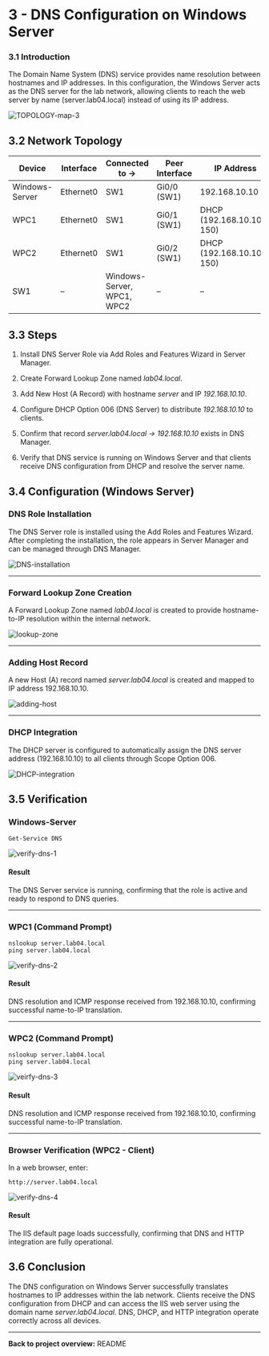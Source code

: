 
# 3 - **DNS Configuration on Windows Server**
### 3.1 Introduction

The Domain Name System (DNS) service provides name resolution between hostnames and IP addresses. In this configuration, the Windows Server acts as the DNS server for the lab network, allowing clients to reach the web server by name (server.lab04.local) instead of using its IP address.

![TOPOLOGY-map-3](images/Pasted%20image%2020251015224430.png)

## 3.2 Network Topology

| Device         | Interface | Connected to →             | Peer Interface | IP Address                | Subnet Mask   |
| -------------- | --------- | -------------------------- | -------------- | ------------------------- | ------------- |
| Windows-Server | Ethernet0 | SW1                        | Gi0/0 (SW1)    | 192.168.10.10             | 255.255.255.0 |
| WPC1           | Ethernet0 | SW1                        | Gi0/1 (SW1)    | DHCP (192.168.10.100–150) | 255.255.255.0 |
| WPC2<br>       | Ethernet0 | SW1                        | Gi0/2 (SW1)    | DHCP (192.168.10.100–150) | 255.255.255.0 |
| SW1            | –         | Windows-Server, WPC1, WPC2 | –              | –                         | –             |




## 3.3 Steps

1. Install DNS Server Role via Add Roles and Features Wizard in Server Manager.
    
2. Create Forward Lookup Zone named _lab04.local_.
    
3. Add New Host (A Record) with hostname _server_ and IP _192.168.10.10_.
    
4. Configure DHCP Option 006 (DNS Server) to distribute _192.168.10.10_ to clients.
    
5. Confirm that record _server.lab04.local → 192.168.10.10_ exists in DNS Manager.
    
6. Verify that DNS service is running on Windows Server and that clients receive DNS configuration from DHCP and resolve the server name.



## 3.4 Configuration (Windows Server)

### DNS Role Installation

The DNS Server role is installed using the Add Roles and Features Wizard. After completing the installation, the role appears in Server Manager and can be managed through DNS Manager.

![DNS-installation](images/Pasted%20image%2020251015210349.png)

---

### Forward Lookup Zone Creation

A Forward Lookup Zone named _lab04.local_ is created to provide hostname-to-IP resolution within the internal network.

![lookup-zone](images/Pasted%20image%2020251015213623.png)

---

### Adding Host Record

A new Host (A) record named _server.lab04.local_ is created and mapped to IP address 192.168.10.10.

![adding-host](images/Pasted%20image%2020251015213857.png)

---

### DHCP Integration

The DHCP server is configured to automatically assign the DNS server address (192.168.10.10) to all clients through Scope Option 006.

![DHCP-integration](images/Pasted%20image%2020251015215337.png)


## 3.5 Verification


### Windows-Server

```
Get-Service DNS
```
![verify-dns-1](images/Pasted%20image%2020251015222637.png)

#### **Result**

The DNS Server service is running, confirming that the role is active and ready to respond to DNS queries.

---

### WPC1 (Command Prompt)


```
nslookup server.lab04.local
ping server.lab04.local  
```
![verify-dns-2](images/Pasted%20image%2020251015222236.png)


#### **Result**

DNS resolution and ICMP response received from 192.168.10.10, confirming successful name-to-IP translation.

---


### WPC2 (Command Prompt)


```
nslookup server.lab04.local
ping server.lab04.local  
```
![veirfy-dns-3](images/Pasted%20image%2020251015222111.png)

#### **Result**

DNS resolution and ICMP response received from 192.168.10.10, confirming successful name-to-IP translation.

---

### Browser Verification (WPC2 - Client)

In a web browser, enter:  

```
http://server.lab04.local
```
![verify-dns-4](images/Pasted%20image%2020251015222322.png)


#### **Result**

The IIS default page loads successfully, confirming that DNS and HTTP integration are fully operational.



## 3.6 Conclusion

The DNS configuration on Windows Server successfully translates hostnames to IP addresses within the lab network. Clients receive the DNS configuration from DHCP and can access the IIS web server using the domain name _server.lab04.local_. DNS, DHCP, and HTTP integration operate correctly across all devices.

---

**Back to project overview:** README

